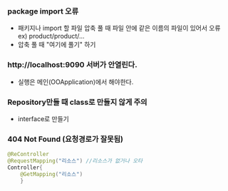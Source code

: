 ### package import 오류
- 패키지나 import 할 파일 압축 풀 때 파일 안에 같은 이름의 파일이 있어서 오류  
ex) product/product/...
- 압축 풀 때 "여기에 풀기" 하기

  
  
### http://localhost:9090 서버가 안열린다.
- 실행은 메인(OOApplication)에서 해야한다.


### Repository만들 때 class로 만들지 않게 주의
- interface로 만들기


### 404 Not Found (요청경로가 잘못됨)
```java
@ReController
@RequestMapping("리소스") //리소스가 없거나 오타
Controller{
	@GetMapping("리소스")
	}
```
